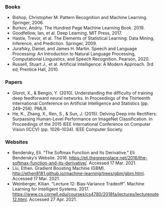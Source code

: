 ### Books
- Bishop, Christopher M. Pattern Recognition and Machine Learning. Springer, 2006.
- Burkov, Andriy. The Hundred Page Machine Learning Book. 2019.
- Goodfellow, Ian, et al. Deep Learning. MIT Press, 2017.
- Hastie, Trevor, et al. The Elements of Statistical Learning: Data Mining, Inference, and Prediction. Springer, 2009.
- Jurafsky, Daniel, and James H. Martin. Speech and Language Processing: An Introduction to Natural Language Processing, Computational Linguistics, and Speech Recognition. Pearson, 2020.
- Russell, Stuart J., et al. Artificial Intelligence: A Modern Approach. 3rd ed, Prentice Hall, 2010.

### Papers
- Glorot, X., & Bengio, Y. (2010). Understanding the difficulty of training deep feedforward neural networks. In Proceedings of the Thirteenth International Conference on Artificial Intelligence and Statistics (pp. 249–256). PMLR.
- He, K., Zhang, X., Ren, S., & Sun, J. (2015). Delving Deep into Rectifiers: Surpassing Human-Level Performance on ImageNet Classification. In Proceedings of the 2015 IEEE International Conference on Computer Vision (ICCV) (pp. 1026–1034). IEEE Computer Society.

### Websites
- Bendersky, Eli. “The Softmax Function and Its Derivative.” Eli Bendersky’s Website. 2016. https://eli.thegreenplace.net/2016/the-softmax-function-and-its-derivative/. Accessed 17 Mar. 2021.
- Liu, Ethen. Gradient Boosting Machine (GBM). http://ethen8181.github.io/machine-learning/trees/gbm/gbm.html. Accessed 17 Mar. 2021.
- Weinberger, Kilian. “Lecture 12: Bias-Variance Tradeoff”. Machine Learning for Intelligent Systems. 2017. https://www.cs.cornell.edu/courses/cs4780/2018fa/lectures/lecturenote12.html. Accessed 27 Apr. 2021.
